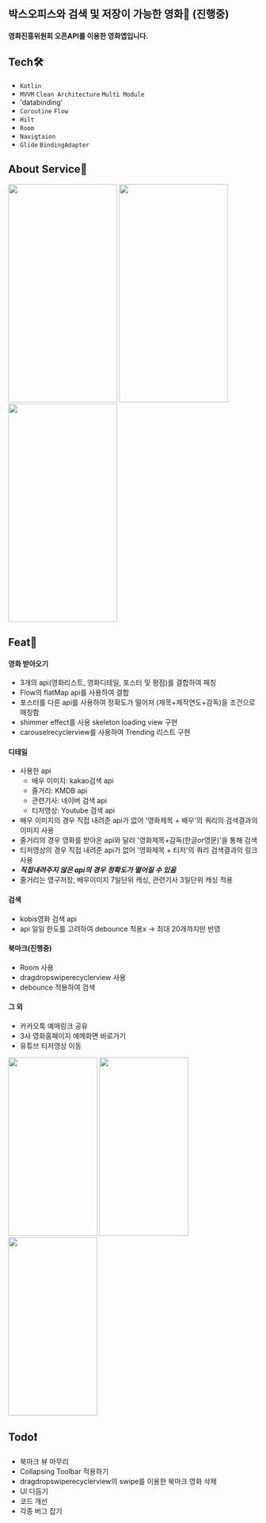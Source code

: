## 박스오피스와 검색 및 저장이 가능한 영화🍿 (진행중)

#### 영화진흥위원회 오픈API를 이용한 영화앱입니다.

## Tech🛠️
- `Kotlin`
- `MVVM` `Clean Architecture` `Multi Module`
- 'databinding'
- `Coroutine` `Flow`
- `Hilt`
- `Room`
- `Navigtaion`
- `Glide` `BindingAdapter`

## About Service📱
<img src="https://user-images.githubusercontent.com/86879099/202497257-6b0dc448-1e2f-4f9b-a487-561390dd826e.gif" width="220" height="440"/>
<img src="https://user-images.githubusercontent.com/86879099/202497825-576a402c-d2c6-44e9-b535-935d3fbe98e1.gif" width="220" height="440"/>
<img src="https://user-images.githubusercontent.com/86879099/202497834-ea53e7b7-5d75-47b3-a6c9-d3e9a032e798.gif" width="220" height="440"/>

## Feat🎈
#### 영화 받아오기
- 3개의 api(영화리스트, 영화디테일, 포스터 및 평점)를 결합하여 페칭
- Flow의 flatMap api를 사용하여 결합
- 포스터를 다른 api를 사용하여 정확도가 떨어져 (제목+제작연도+감독)을 조건으로 매칭함
- shimmer effect를 사용 skeleton loading view 구현
- carouselrecyclerview를 사용하여 Trending 리스트 구현

#### 디테일
- 사용한 api
  - 배우 이미지: kakao검색 api
  - 줄거리: KMDB api 
  - 관련기사: 네이버 검색 api
  - 티저영상: Youtube 검색 api
- 배우 이미지의 경우 직접 내려준 api가 없어 '영화제목 + 배우'의 쿼리의 검색결과의 이미지 사용
- 줄거리의 경우 영화를 받아온 api와 달라 '영화제목+감독(한글or영문)'을 통해 검색
- 티저영상의 경우 직접 내려준 api가 없어 '영화제목 + 티저'의 쿼리 검색결과의 링크 사용
- ***직접내려주지 않은 api의 경우 정확도가 떨어질 수 있음***
- 줄거리는 영구저장, 배우이미지 7일단위 캐싱, 관련기사 3일단위 캐싱 적용

#### 검색
- kobis영화 검색 api
- api 일일 한도를 고려하여 debounce 적용x -> 최대 20개까지만 반영

#### 북마크(진행중)
- Room 사용
- dragdropswiperecyclerview 사용
- debounce 적용하여 검색

#### 그 외
- 카카오톡 예매링크 공유
- 3사 영화홈페이지 예메화면 바로가기
- 유튜브 티저영상 이동

<img src="https://user-images.githubusercontent.com/86879099/202504663-7f99f6d7-fbcd-4482-9e81-002f8a0268ff.jpg" width="180" height="360"/>  <img src="https://user-images.githubusercontent.com/86879099/202504654-b5f710fe-2d2a-44c8-9923-38ec0919fd36.jpg" width="180" height="360"/>  <img src="https://user-images.githubusercontent.com/86879099/202505180-e8c1754a-2370-4f96-aeb9-fd1356accd76.jpg" width="180" height="360"/>

## Todo❗
- 북마크 뷰 마무리
- Collapsing Toolbar 적용하기
- dragdropswiperecyclerview의 swipe를 이용한 북마크 영화 삭제
- UI 다듬기
- 코드 개선
- 각종 버그 잡기



